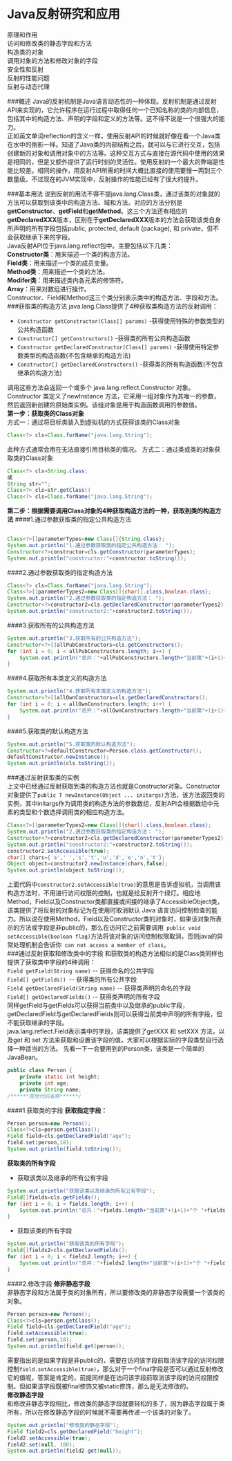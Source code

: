 # Java反射研究和应用 #

原理和作用   
访问和修改类的静态字段和方法  
构造类的对象  
调用对象的方法和修改对象的字段  
安全性和反射  
反射的性能问题  
反射与动态代理




###概述
Java的反射机制是Java语言动态性的一种体现。反射机制是通过反射API来实现的，它允许程序在运行过程中取得任何一个已知名称的类的内部信息，包括其中的构造方法、声明的字段和定义的方法等。这不得不说是一个很强大的能力。   
正如英文单词reflection的含义一样，使用反射API的时候就好像在看一个Java类在水中的倒影一样。知道了Java类的内部结构之后，就可以与它进行交互，包括创建新的对象和调用对象中的方法等。这种交互方式与直接在源代码中使用的效果是相同的，但是又额外提供了运行时刻的灵活性。使用反射的一个最大的弊端是性能比较差。相同的操作，用反射API所需的时间大概比直接的使用要慢一两到三个数量级。不过现在的JVM实现中，反射操作的性能已经有了很大的提升。
  
###基本用法
说到反射的用法不得不提java.lang.Class类，通过该类的对象就的方法可以获取到该类中的构造方法、域和方法。对应的方法分别是**getConstructor**、**getField**和**getMethod**。这三个方法还有相应的**getDeclaredXXX**版本，区别在于**getDeclaredXXX**版本的方法会获取该类自身所声明的所有字段包括public, protected, default (package), 和 private，但不会获取继承下来的字段。     
Java反射API位于java.lang.reflect包中。主要包括以下几类：  
**Constructor类**：用来描述一个类的构造方法。  
**Field类**：用来描述一个类的成员变量。  
**Method类**：用来描述一个类的方法。  
**Modifer类**：用来描述类内各元素的修饰符。  
**Array**：用来对数组进行操作。      
Constructor、Field和Method这三个类分别表示类中的构造方法、字段和方法。  
###获取类的构造方法
java.lang.Class提供了4种获取类构造方法的反射调用：
- `Constructor getConstructor(Class[] params)` -获得使用特殊的参数类型的公共构造函数
- `Constructor[] getConstructors()` -获得类的所有公共构造函数
- `Constructor getDeclaredConstructor(Class[] params)` -获得使用特定参数类型的构造函数(不包含继承的构造方法)
- `Constructor[] getDeclaredConstructors()` -获得类的所有构造函数(不包含继承的构造方法)   
   
调用这些方法会返回一个或多个 java.lang.reflect.Constructor 对象。Constructor 类定义了newInstance 方法，它采用一组对象作为其唯一的参数，然后返回新创建的原始类实例。该组对象是用于构造函数调用的参数值。  
**第一步：获取类的Class对象**  
方式一：通过将目标类装入到虚拟机的方式获得该类的Class对象  
```java  
Class<?> cls=Class.forName("java.lang.String");	  
```  
此种方式通常会用在无法直接引用目标类的情况。
方式二：通过类或类的对象获取类的Class对象  
```java
Class<?> cls=String.class;
或
String str="";
Class<?> cls=str.getClass()
Class<?> cls=Class.forName("java.lang.String");
```  
**第二步：根据需要调用Class对象的4种获取构造方法的一种，获取到类的构造方法**
####1.通过参数获取类的指定公共构造方法  
```java 
	
Class<?>[]parameterTypes=new Class[]{String.class};
System.out.println("1.通过参数获取类的指定公共构造方法： ");
Constructor<?>constructor=cls.getConstructor(parameterTypes);
System.out.println("constructor:"+constructor.toString());
```  
####2.通过参数获取类的指定构造方法    
```java
Class<?> cls=Class.forName("java.lang.String");	
Class<?>[]parameterTypes2=new Class[]{char[].class,boolean.class};
System.out.println("2.通过参数获取类的指定构造方法： ");
Constructor<?>constructor2=cls.getDeclaredConstructor(parameterTypes2);
System.out.println("constructor2:"+constructor2.toString());
```  
####3.获取所有的公共构造方法  
```java
System.out.println("3.获取所有的公共构造方法");
Constructor<?>[]allPubConstructors=cls.getConstructors();
for (int i = 0; i < allPubConstructors.length; i++) {
	System.out.println("总共："+allPubConstructors.length+"当前第"+(i+1)+"个 "+allPubConstructors[i].toString());
}
```
####4.获取所有本类定义的构造方法
```java
System.out.println("4.获取所有本类定义的构造方法");
Constructor<?>[]allOwnConstructors=cls.getDeclaredConstructors();
for (int i = 0; i < allOwnConstructors.length; i++) {
	System.out.println("总共："+allOwnConstructors.length+"当前第"+(i+1)+"个 "+allOwnConstructors[i].toString());
}
```   
####5.获取类的默认构造方法
```java
System.out.println("5.获取类的默认构造方法");
Constructor<?>defaultConstructor=Person.class.getConstructor();
defaultConstructor.newInstance();
System.out.println(cls.toString()); 
```
###通过反射获取类的实例  
上文中已经通过反射获取到类的构造方法也就是Constructor对象。Constructor对象提供了`public T newInstance(Object ... initargs)`方法，该方法返回类的实例，其中initargs作为调用类的构造方法的参数数组，反射API会根据数组中元素的类型和个数选择调用类的相应构造方法。
```java
Class<?>[]parameterTypes2=new Class[]{char[].class,boolean.class};
System.out.println("2.通过参数获取类的指定构造方法： ");
Constructor<?>constructor2=cls.getDeclaredConstructor(parameterTypes2);
System.out.println("constructor2:"+constructor2.toString());
constructor2.setAccessible(true);
char[] chars={'a',' ','s','t','u','d','e','n','t'};
Object object=constructor2.newInstance(chars,false);
System.out.println(object.toString());
```  
上面代码中`constructor2.setAccessible(true)`的意思是告诉虚拟机，当调用该构造方法时，不用进行访问权限的控制，也就是给反射开个绿灯。相应地Method，Field以及Constructor类都直接或间接的继承了AccessibleObject类，该类提供了将反射的对象标记为在使用时取消默认 Java 语言访问控制检查的能力。所以说在使用Method，Field以及Constructor类的对象时，如果该对象所表示的方法或字段是非public的，那么在访问它之前需要调用` public void setAccessible(boolean flag)`方法将该对象的访问控制权限取消，否则java的异常处理机制会告诉你` can not access a member of class`。  
###通过反射获取和修改类中的字段
和获取类的构造方法相似的是Class类同样也提供了获取类中字段的4种调用：  
`Field getField(String name)` -- 获得命名的公共字段  
`Field[] getFields() `-- 获得类的所有公共字段  
`Field getDeclaredField(String name)` -- 获得类声明的命名的字段  
`Field[] getDeclaredFields()`     -- 获得类声明的所有字段  
    同样getField与getFields可以获得当前类中以及继承的public字段，getDeclaredField与getDeclaredFields则可以获得当前类中声明的所有字段，但不能获取继承的字段。  
java.lang.reflect.Field表示类中的字段，该类提供了getXXX 和 setXXX 方法，以及get 和 set 方法来获取和设置该字段的值。大家可以根据实际的字段类型自行选择一种适当的方法。
先看一下一会要用到的Person类，该类是一个简单的JavaBean。  
```java
public class Person {
	private static int height;
	private int age;
	private String name;
/******其他代码省略******/
```
####1.获取类的字段
**获取指定字段：**
```java
Person person=new Person();
Class<?>cls=person.getClass();
Field field=cls.getDeclaredField("age");
field.set(person,18);
System.out.println(field.toString());
```  
**获取类的所有字段**
- 获取该类以及继承的所有公有字段    
```java
System.out.println("获取该类以及继承的所有公有字段");
Field[]fields=cls.getFields();
for (int i = 0; i < fields.length; i++) {
	System.out.println("总共："+fields.length+"当前第"+(i+1)+"个 "+fields[i].toString());
}
```  
- 获取该类的所有字段      
```java
System.out.println("获取该类的所有字段");  
Field[]fields2=cls.getDeclaredFields();
for (int i = 0; i < fields2.length; i++) {
	System.out.println("总共："+fields2.length+"当前第"+(i+1)+"个 "+fields2[i].toString());
}
```    
        
####2.修改字段
**修非静态字段**  
非静态字段和方法属于类的对象所有，所以要修改类的非静态字段需要一个该类的对象。    
```java
Person person=new Person();
Class<?>cls=person.getClass();
Field field=cls.getDeclaredField("age");
field.setAccessible(true);
field.set(person,18);
System.out.println(field.get(person));
```  
需要指出的是如果字段是非public的，需要在访问该字段前取消该字段的访问权限控制`field.setAccessible(true)`，那么对于一个final字段是否可以通过反射修改它的值呢，答案是肯定的，前提同样是在访问该字段前取消该字段的访问权限控制。但如果该字段既被final修饰又被static修饰，那么是无法修改的。   
**修改静态字段**  
和修改非静态字段相比，修改类的静态字段就要轻松的多了，因为静态字段属于类所有，所以在修改静态字段的时候就不需要再传递一个该类的对象了。  
```java
System.out.println("修改类的静态字段");
Field field2=cls.getDeclaredField("height");
field2.setAccessible(true);
field2.set(null, 180);
System.out.println(field2.get(null));
```